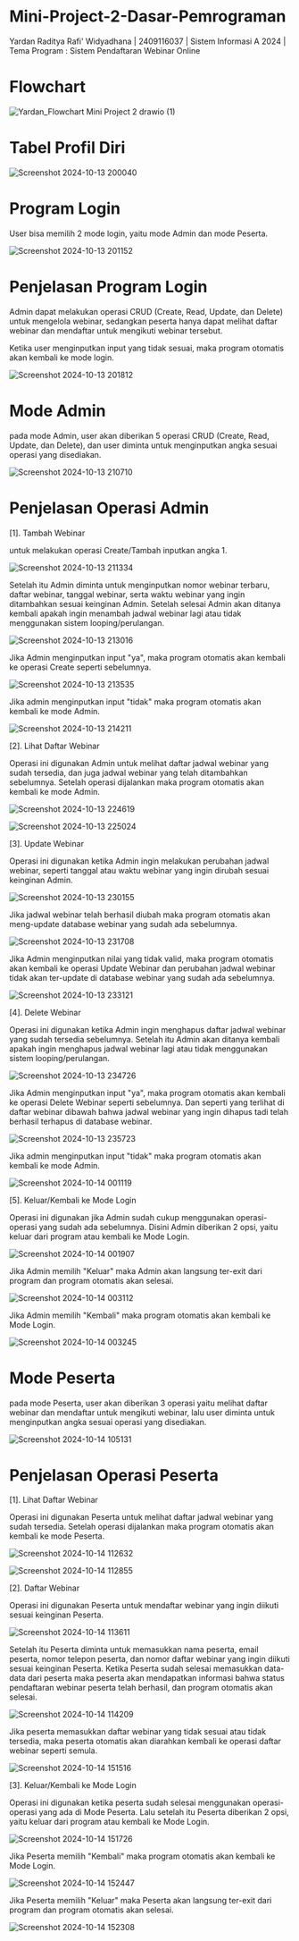 # Mini-Project-2-Dasar-Pemrograman
Yardan Raditya Rafi' Widyadhana | 2409116037 | Sistem Informasi A 2024 | Tema Program : Sistem Pendaftaran Webinar Online

# Flowchart
![Yardan_Flowchart Mini Project 2 drawio (1)](https://github.com/user-attachments/assets/1dd0e4f7-d450-42be-97a9-326efc4cbde1)

# Tabel Profil Diri
![Screenshot 2024-10-13 200040](https://github.com/user-attachments/assets/5888d145-4246-4c77-bbcc-86542b7dfc6c)

# Program Login
User bisa memilih 2 mode login, yaitu mode Admin dan mode Peserta.

![Screenshot 2024-10-13 201152](https://github.com/user-attachments/assets/ce063945-2a1e-4e4f-bde3-d5d78d13564c)

# Penjelasan Program Login
Admin dapat melakukan operasi CRUD (Create, Read, Update, dan Delete) untuk mengelola webinar, sedangkan peserta hanya dapat melihat daftar webinar dan mendaftar untuk mengikuti webinar tersebut.

Ketika user menginputkan input yang tidak sesuai, maka program otomatis akan kembali ke mode login.

![Screenshot 2024-10-13 201812](https://github.com/user-attachments/assets/b40a500a-e8b4-4f82-9c5f-2ea496747f57)

# Mode Admin
pada mode Admin, user akan diberikan 5 operasi CRUD (Create, Read, Update, dan Delete), dan user diminta untuk menginputkan angka sesuai operasi yang disediakan.

![Screenshot 2024-10-13 210710](https://github.com/user-attachments/assets/9ac43452-b683-4754-8ca5-17ec9ebadba7)

# Penjelasan Operasi Admin
[1]. Tambah Webinar

untuk melakukan operasi Create/Tambah inputkan angka 1.

![Screenshot 2024-10-13 211334](https://github.com/user-attachments/assets/6a71aaa7-4988-4e29-a4f1-9454687d1657)

Setelah itu Admin diminta untuk menginputkan nomor webinar terbaru, daftar webinar, tanggal webinar, serta waktu webinar yang ingin ditambahkan sesuai keinginan Admin. Setelah selesai Admin akan ditanya kembali apakah ingin menambah jadwal webinar lagi atau tidak menggunakan sistem looping/perulangan.

![Screenshot 2024-10-13 213016](https://github.com/user-attachments/assets/bab2d70d-4b0e-4e21-9f1e-f276113dfd17)

Jika Admin menginputkan input "ya", maka program otomatis akan kembali ke operasi Create seperti sebelumnya.

![Screenshot 2024-10-13 213535](https://github.com/user-attachments/assets/de926d0e-ac2e-472c-8691-ef038d6166e5)

Jika admin menginputkan input "tidak" maka program otomatis akan kembali ke mode Admin.

![Screenshot 2024-10-13 214211](https://github.com/user-attachments/assets/bba036ea-48d2-4445-a714-0db305c8bd4f)

[2]. Lihat Daftar Webinar

Operasi ini digunakan Admin untuk melihat daftar jadwal webinar yang sudah tersedia, dan juga jadwal webinar yang telah ditambahkan sebelumnya. Setelah operasi dijalankan maka program otomatis akan kembali ke mode Admin.

![Screenshot 2024-10-13 224619](https://github.com/user-attachments/assets/f7c9cd93-2bf7-4c90-b0ff-a7f9f26b709e)

![Screenshot 2024-10-13 225024](https://github.com/user-attachments/assets/f371ad23-3d12-4c8a-b102-deb7a67e70e9)

[3]. Update Webinar

Operasi ini digunakan ketika Admin ingin melakukan perubahan jadwal webinar, seperti tanggal atau waktu webinar yang ingin dirubah sesuai keinginan Admin.

![Screenshot 2024-10-13 230155](https://github.com/user-attachments/assets/76a485cb-5a58-45cf-9ace-2e040ec11acf)

Jika jadwal webinar telah berhasil diubah maka program otomatis akan meng-update database webinar yang sudah ada sebelumnya.

![Screenshot 2024-10-13 231708](https://github.com/user-attachments/assets/45c3a417-2bc7-4da1-a0e6-72f387198aa5)

Jika Admin menginputkan nilai yang tidak valid, maka program otomatis akan kembali ke operasi Update Webinar dan perubahan jadwal webinar tidak akan ter-update di database webinar yang sudah ada sebelumnya.

![Screenshot 2024-10-13 233121](https://github.com/user-attachments/assets/92cab846-7387-4be4-b0e9-a4594c1910d2)

[4]. Delete Webinar

Operasi ini digunakan ketika Admin ingin menghapus daftar jadwal webinar yang sudah tersedia sebelumnya. Setelah itu Admin akan ditanya kembali apakah ingin menghapus jadwal webinar lagi atau tidak menggunakan sistem looping/perulangan.

![Screenshot 2024-10-13 234726](https://github.com/user-attachments/assets/7a9908ea-1d74-4665-a8e9-c63fb1b97766)

Jika Admin menginputkan input "ya", maka program otomatis akan kembali ke operasi Delete Webinar seperti sebelumnya. Dan seperti yang terlihat di daftar webinar dibawah bahwa jadwal webinar yang ingin dihapus tadi telah berhasil terhapus di database webinar.

![Screenshot 2024-10-13 235723](https://github.com/user-attachments/assets/8663551f-2af8-4396-89a9-8394f4ebc7cb)

Jika admin menginputkan input "tidak" maka program otomatis akan kembali ke mode Admin.

![Screenshot 2024-10-14 001119](https://github.com/user-attachments/assets/72ccf01e-6e26-4675-89a1-363f1eb35548)

[5]. Keluar/Kembali ke Mode Login

Operasi ini digunakan jika Admin sudah cukup menggunakan operasi-operasi yang sudah ada sebelumnya. Disini Admin diberikan 2 opsi, yaitu keluar dari program atau kembali ke Mode Login.

![Screenshot 2024-10-14 001907](https://github.com/user-attachments/assets/08cf4512-94fe-47d3-9b07-c5db8cda894c)

Jika Admin memilih "Keluar" maka Admin akan langsung ter-exit dari program dan program otomatis akan selesai.

![Screenshot 2024-10-14 003112](https://github.com/user-attachments/assets/bca5dafc-a8f5-40e4-8b79-029ca573c1d8)

Jika Admin memilih "Kembali" maka program otomatis akan kembali ke Mode Login.

![Screenshot 2024-10-14 003245](https://github.com/user-attachments/assets/20f42162-b6a8-47a3-aa71-d5915f9f2e44)

# Mode Peserta
pada mode Peserta, user akan diberikan 3 operasi yaitu melihat daftar webinar dan mendaftar untuk mengikuti webinar, lalu user diminta untuk menginputkan angka sesuai operasi yang disediakan.

![Screenshot 2024-10-14 105131](https://github.com/user-attachments/assets/5245aeff-f11f-4d3a-8b01-6022b99013d7)

# Penjelasan Operasi Peserta
[1]. Lihat Daftar Webinar

Operasi ini digunakan Peserta untuk melihat daftar jadwal webinar yang sudah tersedia. Setelah operasi dijalankan maka program otomatis akan kembali ke mode Peserta.

![Screenshot 2024-10-14 112632](https://github.com/user-attachments/assets/51842e13-5c43-40f1-b14a-c267f92d3d9f)

![Screenshot 2024-10-14 112855](https://github.com/user-attachments/assets/786825b2-9a0f-42dc-b942-f6ad9aca1e78)

[2]. Daftar Webinar

Operasi ini digunakan Peserta untuk mendaftar webinar yang ingin diikuti sesuai keinginan Peserta.

![Screenshot 2024-10-14 113611](https://github.com/user-attachments/assets/d035ebf2-4ac4-4c4f-9f3d-a5bd656b744e)

Setelah itu Peserta diminta untuk memasukkan nama peserta, email peserta, nomor telepon peserta, dan nomor daftar webinar yang ingin diikuti sesuai keinginan Peserta. Ketika Peserta sudah selesai memasukkan data-data dari peserta maka peserta akan mendapatkan informasi bahwa status pendaftaran webinar peserta telah berhasil, dan program otomatis akan selesai.

![Screenshot 2024-10-14 114209](https://github.com/user-attachments/assets/5ab6cc6b-b06b-4673-99ee-f11d1e663b62)

Jika peserta memasukkan daftar webinar yang tidak sesuai atau tidak tersedia, maka peserta otomatis akan diarahkan kembali ke operasi daftar webinar seperti semula.

![Screenshot 2024-10-14 151516](https://github.com/user-attachments/assets/c16df1c7-832c-4020-9d14-ceaed33756f1)

[3]. Keluar/Kembali ke Mode Login

Operasi ini digunakan ketika peserta sudah selesai menggunakan operasi-operasi yang ada di Mode Peserta. Lalu setelah itu Peserta diberikan 2 opsi, yaitu keluar dari program atau kembali ke Mode Login.

![Screenshot 2024-10-14 151726](https://github.com/user-attachments/assets/5522d432-4c76-45d6-a917-6dd3c14b734c)

Jika Peserta memilih "Kembali" maka program otomatis akan kembali ke Mode Login.

![Screenshot 2024-10-14 152447](https://github.com/user-attachments/assets/9a17b5ce-7c72-40e8-8443-a731860c6120)

Jika Peserta memilih "Keluar" maka Peserta akan langsung ter-exit dari program dan program otomatis akan selesai.

![Screenshot 2024-10-14 152308](https://github.com/user-attachments/assets/8864e60e-d495-42ae-8fa5-19f5ce66077c)
